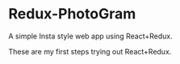 # Redux-PhotoGram
A simple Insta style web app using React+Redux.

These are my first steps trying out React+Redux.

